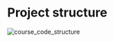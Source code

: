 # Project structure
  ![course_code_structure](https://user-images.githubusercontent.com/86852558/124347887-22a37c80-dbe7-11eb-8d72-c83d01d819d2.png)
